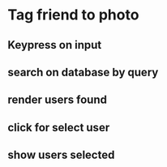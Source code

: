 # Tag friend to photo

## Keypress on input

## search on database by query

## render users found

## click for select user

## show users selected
